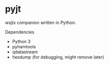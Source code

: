 # pyjt
wsjtx companion written in Python.

Dependencies

- Python 3
- pyhamtools
- qdatastream
- hexdump (for debugging, might remove later)

